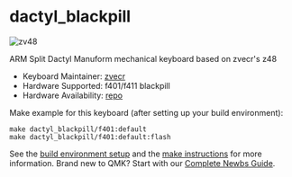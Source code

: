 # dactyl_blackpill

![zv48](https://i.imgur.com/ZJ9GfF6l.jpg)

ARM Split Dactyl Manuform mechanical keyboard based on zvecr's z48

* Keyboard Maintainer: [zvecr](https://github.com/zvecr)
* Hardware Supported: f401/f411 blackpill
* Hardware Availability: [repo](https://github.com/zvecr/zv48)

Make example for this keyboard (after setting up your build environment):

    make dactyl_blackpill/f401:default
    make dactyl_blackpill/f401:default:flash

See the [build environment setup](https://docs.qmk.fm/#/getting_started_build_tools) and the [make instructions](https://docs.qmk.fm/#/getting_started_make_guide) for more information. Brand new to QMK? Start with our [Complete Newbs Guide](https://docs.qmk.fm/#/newbs).
